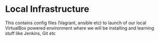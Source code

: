 # Local Infrastructure

This contains config files (Vagrant, ansible etc) to launch of our local VirtualBox
powered environment where we will be installing and learning stuff like Jenkins, Git etc

